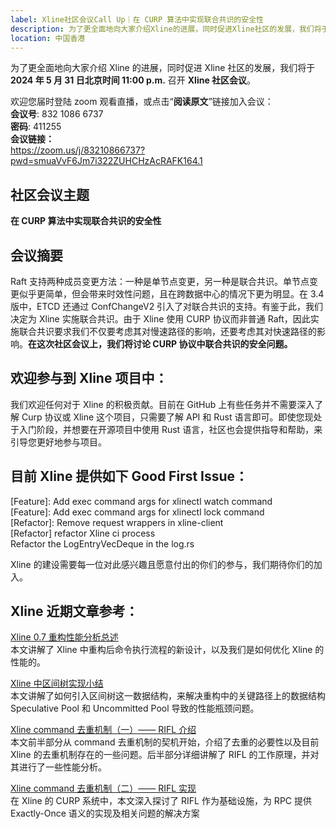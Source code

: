 ```yaml
---
label: Xline社区会议Call Up｜在 CURP 算法中实现联合共识的安全性
description: 为了更全面地向大家介绍Xline的进展，同时促进Xline社区的发展，我们将于2024年5月31日北京时间11:00 p.m.召开Xline社区会议。
location: 中国香港
---
```


为了更全面地向大家介绍 Xline 的进展，同时促进 Xline 社区的发展，我们将于 **2024 年 5 月 31 日北京时间 11:00 p.m.** 召开 **Xline 社区会议**。

欢迎您届时登陆 zoom 观看直播，或点击“**阅读原文**”链接加入会议：  
**会议号**: 832 1086 6737  
**密码**: 411255  
**会议链接：**  
https://zoom.us/j/83210866737?pwd=smuaVvF6Jm7i322ZUHCHzAcRAFK164.1

## 社区会议主题

**在 CURP 算法中实现联合共识的安全性**

## 会议摘要

Raft 支持两种成员变更方法：一种是单节点变更，另一种是联合共识。单节点变更似乎更简单，但会带来时效性问题，且在跨数据中心的情况下更为明显。在 3.4 版中，ETCD 还通过 ConfChangeV2 引入了对联合共识的支持。有鉴于此，我们决定为 Xline 实施联合共识。由于 Xline 使用 CURP 协议而非普通 Raft，因此实施联合共识要求我们不仅要考虑其对慢速路径的影响，还要考虑其对快速路径的影响。**在这次社区会议上，我们将讨论 CURP 协议中联合共识的安全问题。**

## 欢迎参与到 Xline 项目中：

我们欢迎任何对于 Xline 的积极贡献。目前在 GitHub 上有些任务并不需要深入了解 Curp 协议或 Xline 这个项目，只需要了解 API 和 Rust 语言即可。即使您现处于入门阶段，并想要在开源项目中使用 Rust 语言，社区也会提供指导和帮助，来引导您更好地参与项目。

## 目前 Xline 提供如下 Good First Issue：

[Feature]: Add exec command args for xlinectl watch command  
[Feature]: Add exec command args for xlinectl lock command  
[Refactor]: Remove request wrappers in xline-client  
[Refactor] refactor Xline ci process  
Refactor the LogEntryVecDeque in the log.rs

Xline 的建设需要每一位对此感兴趣且愿意付出的你们的参与，我们期待你们的加入。

## Xline 近期文章参考：

[Xline 0.7 重构性能分析总述](http://mp.weixin.qq.com/s?__biz=MzkwNTMzOTE2MA==&mid=2247486637&idx=1&sn=c3093fdf9c232813bdb2f8b3074f8b65&chksm=c0f804daf78f8dccc993e4feae4a342b7cb0060a47c5f4ef9638e67617cdd3baa72b7a61c853&scene=21#wechat_redirect)  
本文讲解了 Xline 中重构后命令执行流程的新设计，以及我们是如何优化 Xline 的性能的。

[Xline 中区间树实现小结](http://mp.weixin.qq.com/s?__biz=MzkwNTMzOTE2MA==&mid=2247486596&idx=1&sn=bbbc26fae833d70e1092a29d68673054&chksm=c0f804f3f78f8de52df345fe44f45d50f76ce254281ebf249e5d03be4a0823378dbbcb6a98e3&scene=21#wechat_redirect)  
本文讲解了如何引入区间树这一数据结构，来解决重构中的关键路径上的数据结构 Speculative Pool 和 Uncommitted Pool 导致的性能瓶颈问题。

[Xline command 去重机制（一）—— RIFL 介绍](http://mp.weixin.qq.com/s?__biz=MzkwNTMzOTE2MA==&mid=2247486287&idx=1&sn=7424b730d2d19dd55f84644647e5c78c&chksm=c0f80338f78f8a2e076b0b530b7fd4362453da8fdc6eb790834822bb7175c0ef24471157dc08&scene=21#wechat_redirect)  
本文前半部分从 command 去重机制的契机开始，介绍了去重的必要性以及目前 Xline 的去重机制存在的一些问题。后半部分详细讲解了 RIFL 的工作原理，并对其进行了一些性能分析。

[Xline command 去重机制（二）—— RIFL 实现](http://mp.weixin.qq.com/s?__biz=MzkwNTMzOTE2MA==&mid=2247486575&idx=1&sn=a81f919f814a53a6ecf91f416f936d94&chksm=c0f80418f78f8d0eca242d3b46cee4cee5fa3f60e9df59d8fc9caa53a897b869df64dbe0d795&scene=21#wechat_redirect)  
在 Xline 的 CURP 系统中，本文深入探讨了 RIFL 作为基础设施，为 RPC 提供 Exactly-Once 语义的实现及相关问题的解决方案

